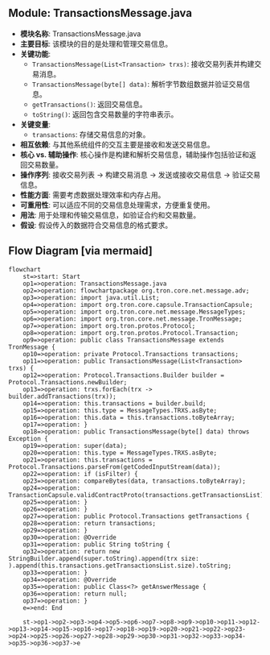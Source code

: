 ## Module: TransactionsMessage.java
- **模块名称**: TransactionsMessage.java
- **主要目标**: 该模块的目的是处理和管理交易信息。
- **关键功能**: 
   - `TransactionsMessage(List<Transaction> trxs)`: 接收交易列表并构建交易消息。
   - `TransactionsMessage(byte[] data)`: 解析字节数组数据并验证交易信息。
   - `getTransactions()`: 返回交易信息。
   - `toString()`: 返回包含交易数量的字符串表示。
- **关键变量**: 
   - `transactions`: 存储交易信息的对象。
- **相互依赖**: 与其他系统组件的交互主要是接收和发送交易信息。
- **核心 vs. 辅助操作**: 核心操作是构建和解析交易信息，辅助操作包括验证和返回交易数量。
- **操作序列**: 接收交易列表 -> 构建交易消息 -> 发送或接收交易信息 -> 验证交易信息。
- **性能方面**: 需要考虑数据处理效率和内存占用。
- **可重用性**: 可以适应不同的交易信息处理需求，方便重复使用。
- **用法**: 用于处理和传输交易信息，如验证合约和交易数量。
- **假设**: 假设传入的数据符合交易信息的格式要求。
## Flow Diagram [via mermaid]
```mermaid
flowchart
    st=>start: Start
    op1=>operation: TransactionsMessage.java
    op2=>operation: flowchartpackage org.tron.core.net.message.adv;
    op3=>operation: import java.util.List;
    op4=>operation: import org.tron.core.capsule.TransactionCapsule;
    op5=>operation: import org.tron.core.net.message.MessageTypes;
    op6=>operation: import org.tron.core.net.message.TronMessage;
    op7=>operation: import org.tron.protos.Protocol;
    op8=>operation: import org.tron.protos.Protocol.Transaction;
    op9=>operation: public class TransactionsMessage extends TronMessage {
    op10=>operation: private Protocol.Transactions transactions;
    op11=>operation: public TransactionsMessage(List<Transaction> trxs) {
    op12=>operation: Protocol.Transactions.Builder builder = Protocol.Transactions.newBuilder;
    op13=>operation: trxs.forEach(trx -> builder.addTransactions(trx));
    op14=>operation: this.transactions = builder.build;
    op15=>operation: this.type = MessageTypes.TRXS.asByte;
    op16=>operation: this.data = this.transactions.toByteArray;
    op17=>operation: }
    op18=>operation: public TransactionsMessage(byte[] data) throws Exception {
    op19=>operation: super(data);
    op20=>operation: this.type = MessageTypes.TRXS.asByte;
    op21=>operation: this.transactions = Protocol.Transactions.parseFrom(getCodedInputStream(data));
    op22=>operation: if (isFilter) {
    op23=>operation: compareBytes(data, transactions.toByteArray);
    op24=>operation: TransactionCapsule.validContractProto(transactions.getTransactionsList);
    op25=>operation: }
    op26=>operation: }
    op27=>operation: public Protocol.Transactions getTransactions {
    op28=>operation: return transactions;
    op29=>operation: }
    op30=>operation: @Override
    op31=>operation: public String toString {
    op32=>operation: return new StringBuilder.append(super.toString).append(trx size: ).append(this.transactions.getTransactionsList.size).toString;
    op33=>operation: }
    op34=>operation: @Override
    op35=>operation: public Class<?> getAnswerMessage {
    op36=>operation: return null;
    op37=>operation: }
    e=>end: End

    st->op1->op2->op3->op4->op5->op6->op7->op8->op9->op10->op11->op12->op13->op14->op15->op16->op17->op18->op19->op20->op21->op22->op23->op24->op25->op26->op27->op28->op29->op30->op31->op32->op33->op34->op35->op36->op37->e
```
